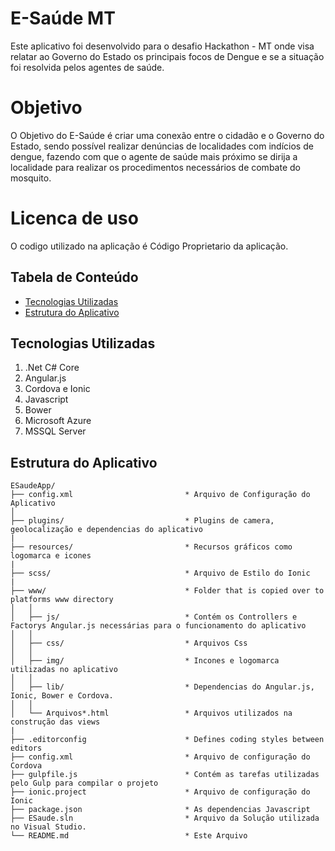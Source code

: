# E-Saúde MT
Este aplicativo foi desenvolvido para o desafio Hackathon - MT onde visa relatar ao Governo do Estado os principais focos de Dengue e se a situação foi resolvida pelos agentes de saúde.

# Objetivo
O Objetivo do E-Saúde é criar uma conexão entre o cidadão e o Governo do Estado, sendo possível realizar denúncias de localidades com indícios de dengue, fazendo com que o agente de saúde mais próximo se dirija a localidade para realizar os procedimentos necessários de combate do mosquito.

# Licenca de uso
O codigo utilizado na aplicação é Código Proprietario da aplicação.

## Tabela de Conteúdo
 - [Tecnologias Utilizadas](#tecnologias-utilizadas)
 - [Estrutura do Aplicativo](#estrutura-do-aplicativo)

## Tecnologias Utilizadas
1. .Net C# Core
2. Angular.js
3. Cordova e Ionic
4. Javascript
5. Bower
6. Microsoft Azure
7. MSSQL Server

## Estrutura do Aplicativo

```
ESaudeApp/
├── config.xml                         * Arquivo de Configuração do Aplicativo
│
├── plugins/                           * Plugins de camera, geolocalização e dependencias do aplicativo
|
├── resources/						   * Recursos gráficos como logomarca e icones
|
├── scss/                              * Arquivo de Estilo do Ionic
|
├── www/                               * Folder that is copied over to platforms www directory
│   │   
│   ├── js/                            * Contém os Controllers e Factorys Angular.js necessárias para o funcionamento do aplicativo                
│   │
│   ├── css/                           * Arquivos Css
│   │
│   ├── img/                           * Incones e logomarca utilizadas no aplicativo
│   │
│   ├── lib/                           * Dependencias do Angular.js, Ionic, Bower e Cordova.
│   │
│   └── Arquivos*.html                 * Arquivos utilizados na construção das views
|
├── .editorconfig                      * Defines coding styles between editors
├── config.xml                         * Arquivo de configuração do Cordova
├── gulpfile.js                        * Contém as tarefas utilizadas pelo Gulp para compilar o projeto
├── ionic.project                      * Arquivo de configuração do Ionic
├── package.json                       * As dependencias Javascript
├── ESaude.sln						   * Arquivo da Solução utilizada no Visual Studio.
└── README.md                          * Este Arquivo
```

